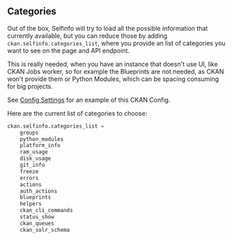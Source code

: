 ## Categories

Out of the box, Selfinfo will try to load all the possible information that currently available, but you can reduce those by adding `ckan.selfinfo.categories_list`, where you provide an list of categories you want to see on the page and API endpoint.

This is really needed, when you have an instance that doesn't use UI, like CKAN Jobs worker, so for example the Blueprints are not needed, as CKAN won't provide them or Python Modules, which can be spacing consuming for big projects.

See [Config Settings](../config_settings.md) for an example of this CKAN Config.

Here are the current list of categories to choose:

``` py
ckan.selfinfo.categories_list =
    groups
    python_modules
    platform_info
    ram_usage
    disk_usage
    git_info
    freeze
    errors
    actions
    auth_actions
    blueprints
    helpers
    ckan_cli_commands
    status_show
    ckan_queues
    ckan_solr_schema
```